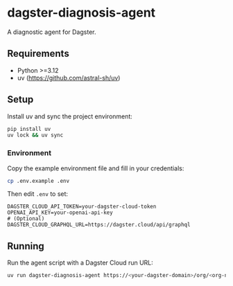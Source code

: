 # dagster-diagnosis-agent

A diagnostic agent for Dagster.

## Requirements

- Python >=3.12
- uv (https://github.com/astral-sh/uv)

## Setup

Install uv and sync the project environment:

```bash
pip install uv
uv lock && uv sync
```

### Environment

Copy the example environment file and fill in your credentials:

```bash
cp .env.example .env
```

Then edit `.env` to set:
```dotenv
DAGSTER_CLOUD_API_TOKEN=your-dagster-cloud-token
OPENAI_API_KEY=your-openai-api-key
# (Optional) DAGSTER_CLOUD_GRAPHQL_URL=https://dagster.cloud/api/graphql
```

## Running

Run the agent script with a Dagster Cloud run URL:

```bash
uv run dagster-diagnosis-agent https://<your-dagster-domain>/org/<org-name>/runs/<run-id>
```
